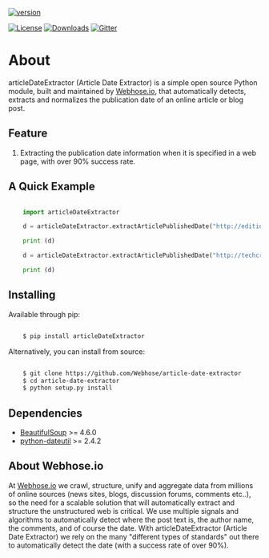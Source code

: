 [![version][pypi-version]][pypi-url]

[![License][pypi-license]][license-url]
[![Downloads][pypi-downloads]][pypi-url]
[![Gitter][gitter-image]][gitter-url]

About
=====

articleDateExtractor (Article Date Extractor) is a simple open source Python module, built and maintained by [Webhose.io](https://webhose.io), that automatically detects, extracts and normalizes the publication date of an online article or blog post.

## Feature


1.  Extracting the publication date information when it is specified in a web page, with over 90% success rate.


## A Quick Example


```python

    import articleDateExtractor

    d = articleDateExtractor.extractArticlePublishedDate("http://edition.cnn.com/2015/11/28/opinions/sutter-cop21-paris-preview-two-degrees/index.html")

    print (d)

    d = articleDateExtractor.extractArticlePublishedDate("http://techcrunch.com/2015/11/29/tyro-payments/")

    print (d)

```


## Installing

Available through pip:

```bash

    $ pip install articleDateExtractor
```
Alternatively, you can install from source:

```bash

    $ git clone https://github.com/Webhose/article-date-extractor
    $ cd article-date-extractor
    $ python setup.py install
```

## Dependencies

* [BeautifulSoup](http://www.crummy.com/software/BeautifulSoup/) >= 4.6.0
* [python-dateutil](https://github.com/dateutil/dateutil/) >= 2.4.2


## About Webhose.io


At [Webhose.io](https://webhose.io) we crawl, structure, unify and aggregate data from millions of online sources (news sites, blogs, discussion forums, comments etc..), so the need for a
scalable solution that will automatically extract and structure the unstructured web is critical. We use multiple signals and algorithms to automatically detect where the post text is, the author name, the comments,
and of course the date. With articleDateExtractor (Article Date Extractor) we rely on the many "different types of standards" out there to automatically detect the date (with a success rate of over 90%).




[license-url]: https://github.com/Webhose/article-date-extractor/blob/master/LICENSE

[gitter-url]: https://gitter.im/Webhose
[gitter-image]: https://img.shields.io/badge/Gitter-Join%20Chat-blue.svg?style=flat


[pypi-url]: https://pypi.python.org/pypi/articleDateExtractor
[pypi-license]: https://img.shields.io/pypi/l/articleDateExtractor.svg?style=flat
[pypi-version]: https://img.shields.io/pypi/v/articleDateExtractor.svg?style=flat
[pypi-downloads]: https://img.shields.io/pypi/dm/articleDateExtractor.svg?style=flat
